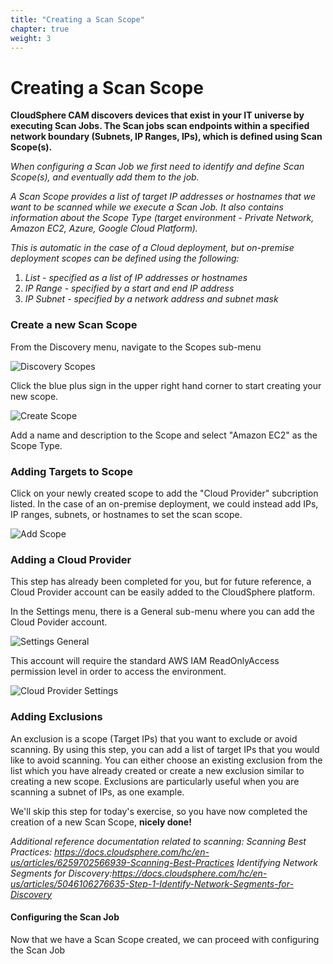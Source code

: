 ```yaml
---
title: "Creating a Scan Scope" 
chapter: true
weight: 3 
---
```


# Creating a Scan Scope
**CloudSphere CAM discovers devices that exist in your IT universe by executing Scan Jobs. The Scan jobs scan endpoints within a specified network boundary (Subnets, IP Ranges, IPs), which is defined using Scan Scope(s).**

*When configuring a Scan Job we first need to identify and define Scan Scope(s), and eventually add them to the job.*

*A Scan Scope provides a list of target IP addresses or hostnames that we want to be scanned while we execute a Scan Job. It also contains information about the Scope Type (target environment - Private Network, Amazon EC2, Azure, Google Cloud Platform).*

*This is automatic in the case of a Cloud deployment, but on-premise deployment scopes can be defined using the following:*
1. *List  - specified as a list of IP addresses or hostnames*
2. *IP Range - specified by a start and end IP address*
3. *IP Subnet - specified by a network address and subnet mask*


### Create a new Scan Scope

From the Discovery menu, navigate to the Scopes sub-menu

![Discovery Scopes](/images/discoveryscopes.PNG)

Click the blue plus sign in the upper right hand corner to start creating your new scope.

![Create Scope](/images/createscope.PNG)

Add a name and description to the Scope and select "Amazon EC2" as the Scope Type.

### Adding Targets to Scope

Click on your newly created scope to add the "Cloud Provider" subcription listed.  In the case of an on-premise deployment, we could instead add IPs, IP ranges, subnets, or hostnames to set the scan scope.  

![Add Scope](/images/addscope.PNG)

### Adding a Cloud Provider

This step has already been completed for you, but for future reference, a Cloud Provider account can be easily added to the CloudSphere platform.

In the Settings menu, there is a General sub-menu where you can add the Cloud Povider account.  

![Settings General](/images/settingsgeneral.PNG)

This account will require the standard AWS IAM ReadOnlyAccess permission level in order to access the environment.  

![Cloud Provider Settings](/images/cloudprovidersettings.PNG)

### Adding Exclusions

An exclusion is a scope (Target IPs) that you want to exclude or avoid scanning. By using this step, you can add a list of target IPs that you would like to avoid scanning. You can either choose an existing exclusion from the list which you have already created or create a new exclusion similar to creating a new scope. Exclusions are particularly useful when you are scanning a subnet of IPs, as one example.

We'll skip this step for today's exercise, so you have now completed the creation of a new Scan Scope, **nicely done!**


*Additional reference documentation related to scanning:*
*Scanning Best Practices: https://docs.cloudsphere.com/hc/en-us/articles/6259702566939-Scanning-Best-Practices*
*Identifying Network Segments for Discovery:https://docs.cloudsphere.com/hc/en-us/articles/5046106276635-Step-1-Identify-Network-Segments-for-Discovery* 


#### Configuring the Scan Job
Now that we have a Scan Scope created, we can proceed with configuring the Scan Job
